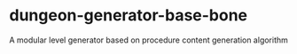 # dungeon-generator-base-bone
A modular level generator based on procedure content generation algorithm
